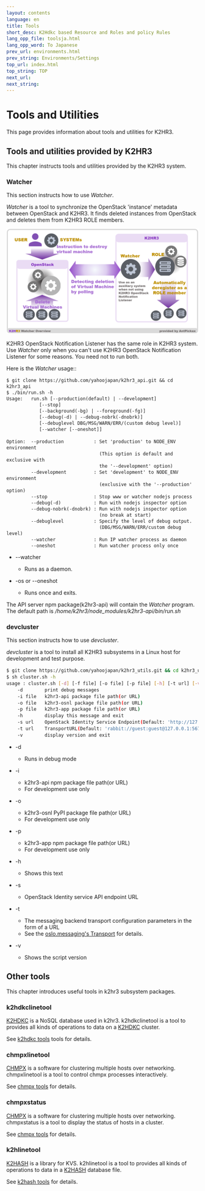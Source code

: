 ```yaml
---
layout: contents
language: en
title: Tools
short_desc: K2Hdkc based Resource and Roles and policy Rules
lang_opp_file: toolsja.html
lang_opp_word: To Japanese
prev_url: environments.html
prev_string: Environments/Settings
top_url: index.html
top_string: TOP
next_url: 
next_string: 
---
```


# Tools and Utilities

This page provides information about tools and utilities for K2HR3.

## Tools and utilities provided by K2HR3

This chapter instructs tools and utilities provided by the K2HR3 system.

### Watcher

This section instructs how to use *Watcher*.

*Watcher* is a tool to synchronize the OpenStack 'instance' metadata between OpenStack and K2HR3. It finds deleted instances from OpenStack and deletes them from K2HR3 ROLE members.

![K2HR3 Watcher overview](images/tool_watcher.png)

K2HR3 OpenStack Notification Listener has the same role in K2HR3 system. Use *Watcher* only when you can't use  K2HR3 OpenStack Notification Listener for some reasons. You need not to run both.


Here is the *Watcher* usage::

```
$ git clone https://github.com/yahoojapan/k2hr3_api.git && cd k2hr3_api
$ ./bin/run.sh -h
Usage:   run.sh [--production(default) | --development]
            [--stop]
            [--background(-bg) | --foreground(-fg)]
            [--debug(-d) | --debug-nobrk(-dnobrk)]
            [--debuglevel DBG/MSG/WARN/ERR/(custom debug level)]
            [--watcher [--oneshot]]

Option:  --production           : Set 'production' to NODE_ENV environment
                                  (This option is default and exclusive with
                                  the '--development' option)
         --development          : Set 'development' to NODE_ENV environment
                                  (exclusive with the '--production' option)
         --stop                 : Stop www or watcher nodejs process
         --debug(-d)            : Run with nodejs inspector option
         --debug-nobrk(-dnobrk) : Run with nodejs inspector option
                                  (no break at start)
         --debuglevel           : Specify the level of debug output.
                                  (DBG/MSG/WARN/ERR/custom debug level)
         --watcher              : Run IP watcher process as daemon
         --oneshot              : Run watcher process only once
```

* --watcher
  * Runs as a daemon.
  
* -os or --oneshot
  * Runs once and exits.

The API server npm package(k2hr3-api) will contain the *Watcher* program. The default path is */home/k2hr3/node_modules/k2hr3-api/bin/run.sh*

### devcluster

This section instructs how to use *devcluster*.

*devcluster* is a tool to install all K2HR3 subsystems in a Linux host for development and test purpose.

```bash
$ git clone https://github.com/yahoojapan/k2hr3_utils.git && cd k2hr3_utils/devcluster
$ sh cluster.sh -h
usage : cluster.sh [-d] [-f file] [-o file] [-p file] [-h] [-t url] [-v]
    -d        print debug messages
    -i file   k2hr3-api package file path(or URL)
    -o file   k2hr3-osnl package file path(or URL)
    -p file   k2hr3-app package file path(or URL)
    -h        display this message and exit
    -s url    OpenStack Identity Service Endpoint(Default: 'http://127.0.0.1/identity')
    -t url    TransportURL(Default: 'rabbit://guest:guest@127.0.0.1:5672/')
    -v        display version and exit
```

* -d
  * Runs in debug mode
  
* -i
  * k2hr3-api npm package file path(or URL)
  * For development use only
  
* -o
  * k2hr3-osnl PyPI package file path(or URL)
  * For development use only
  
* -p
  * k2hr3-app npm package file path(or URL)
  * For development use only
  
* -h
  * Shows this text
  
* -s
  * OpenStack Identity service API endpoint URL
  
* -t
  * The messaging backend transport configuration parameters in the form of a URL
  * See the [oslo.messaging's Transport](https://docs.openstack.org/oslo.messaging/latest/reference/transport.html#oslo_messaging.TransportURL) for details. 
  
* -v
  * Shows the script version
  

## Other tools

This chapter introduces useful tools in k2hr3 subsystem packages.

### k2hdkclinetool

[K2HDKC](https://k2hdkc.antpick.ax/) is a NoSQL database used in k2hr3. k2hdkclinetool is a tool to provides all kinds of operations to data on a [K2HDKC](https://k2hdkc.antpick.ax/) cluster.

See [k2hdkc tools](https://k2hdkc.antpick.ax/k2hdkclinetool.html) tools for details.

### chmpxlinetool

[CHMPX](https://chmpx.antpick.ax/) is a software for clustering multiple hosts over networking. chmpxlinetool is a tool to control chmpx processes interactively.

See [chmpx tools](https://chmpx.antpick.ax/tools.html) for details.

### chmpxstatus

[CHMPX](https://chmpx.antpick.ax/) is a software for clustering multiple hosts over networking. chmpxstatus is a tool to display the status of hosts in a cluster.

See [chmpx tools](https://chmpx.antpick.ax/tools.html) for details.

### k2hlinetool

[K2HASH](https://k2hash.antpick.ax/) is a library for KVS. k2hlinetool is a tool to provides all kinds of operations to data in a [K2HASH](https://k2hash.antpick.ax/) database file.

See [k2hash tools](https://k2hash.antpick.ax/tools.html) for details.


